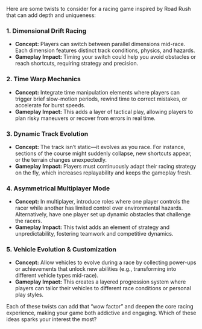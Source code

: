 Here are some twists to consider for a racing game inspired by Road Rush that can add depth and uniqueness:

### 1. Dimensional Drift Racing
- **Concept:** Players can switch between parallel dimensions mid-race. Each dimension features distinct track conditions, physics, and hazards.
- **Gameplay Impact:** Timing your switch could help you avoid obstacles or reach shortcuts, requiring strategy and precision.

### 2. Time Warp Mechanics
- **Concept:** Integrate time manipulation elements where players can trigger brief slow-motion periods, rewind time to correct mistakes, or accelerate for burst speeds.
- **Gameplay Impact:** This adds a layer of tactical play, allowing players to plan risky maneuvers or recover from errors in real time.

### 3. Dynamic Track Evolution
- **Concept:** The track isn’t static—it evolves as you race. For instance, sections of the course might suddenly collapse, new shortcuts appear, or the terrain changes unexpectedly.
- **Gameplay Impact:** Players must continuously adapt their racing strategy on the fly, which increases replayability and keeps the gameplay fresh.

### 4. Asymmetrical Multiplayer Mode
- **Concept:** In multiplayer, introduce roles where one player controls the racer while another has limited control over environmental hazards. Alternatively, have one player set up dynamic obstacles that challenge the racers.
- **Gameplay Impact:** This twist adds an element of strategy and unpredictability, fostering teamwork and competitive dynamics.

### 5. Vehicle Evolution & Customization
- **Concept:** Allow vehicles to evolve during a race by collecting power-ups or achievements that unlock new abilities (e.g., transforming into different vehicle types mid-race).
- **Gameplay Impact:** This creates a layered progression system where players can tailor their vehicles to different race conditions or personal play styles.

Each of these twists can add that “wow factor” and deepen the core racing experience, making your game both addictive and engaging. Which of these ideas sparks your interest the most?